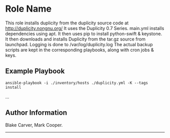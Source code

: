 Role Name
=========

This role installs duplicity from the duplicity source code at http://duplicity.nongnu.org/
It uses the Duplicity 0.7 Series.
main.yml installs dependencies using apt. It then uses pip to install python-swift & keystone.
It then downloads and installs Duplicity from the tar.gz source from launchpad.
Logging is done to /var/log/duplicity.log
The actual backup scripts are kept in the corresponding playbooks, along with cron jobs & keys.

Example Playbook
----------------

`ansible-playbook -i ./inventory/hosts ./duplicity.yml -K --tags install`

...

Author Information
------------------

Blake Carver, Mark Cooper.

---

